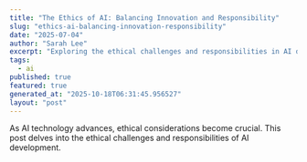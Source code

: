 ```yaml
---
title: "The Ethics of AI: Balancing Innovation and Responsibility"
slug: "ethics-ai-balancing-innovation-responsibility"
date: "2025-07-04"
author: "Sarah Lee"
excerpt: "Exploring the ethical challenges and responsibilities in AI development."
tags:
  - ai
published: true
featured: true
generated_at: "2025-10-18T06:31:45.956527"
layout: "post"
---
```


As AI technology advances, ethical considerations become crucial. This post delves into the ethical challenges and responsibilities of AI development.